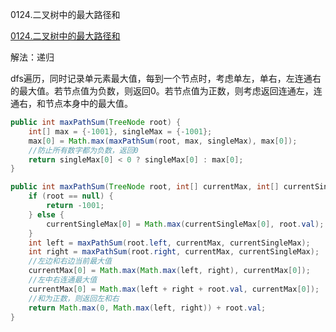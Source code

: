 0124.二叉树中的最大路径和

[0124.二叉树中的最大路径和
](https://leetcode-cn.com/problems/binary-tree-maximum-path-sum/)

解法：递归

dfs遍历，同时记录单元素最大值，每到一个节点时，考虑单左，单右，左连通右的最大值。若节点值为负数，则返回0。若节点值为正数，则考虑返回连通左，连通右，和节点本身中的最大值。


```java
public int maxPathSum(TreeNode root) {
    int[] max = {-1001}, singleMax = {-1001};
    max[0] = Math.max(maxPathSum(root, max, singleMax), max[0]);
    //防止所有数字都为负数，返回0
    return singleMax[0] < 0 ? singleMax[0] : max[0];
}

public int maxPathSum(TreeNode root, int[] currentMax, int[] currentSingleMax) {
    if (root == null) {
        return -1001;
    } else {
        currentSingleMax[0] = Math.max(currentSingleMax[0], root.val);
    }
    int left = maxPathSum(root.left, currentMax, currentSingleMax);
    int right = maxPathSum(root.right, currentMax, currentSingleMax);
    //左边和右边当前最大值
    currentMax[0] = Math.max(Math.max(left, right), currentMax[0]);
    //左中右连通最大值
    currentMax[0] = Math.max(left + right + root.val, currentMax[0]);
    //和为正数，则返回左和右
    return Math.max(0, Math.max(left, right)) + root.val;
}
```

